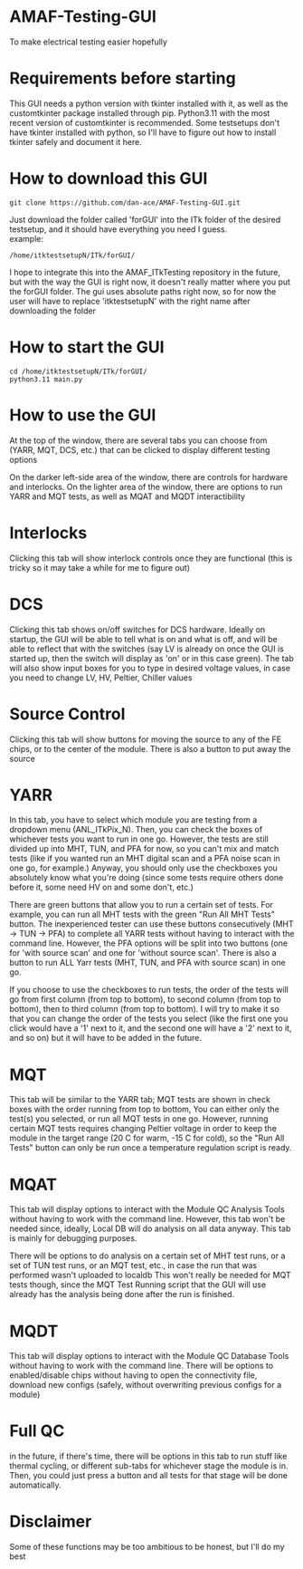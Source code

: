 # AMAF-Testing-GUI

To make electrical testing easier hopefully

# Requirements before starting

This GUI needs a python version with tkinter installed with it, as well as the customtkinter
package installed through pip. Python3.11 with the most recent version of customtkinter is 
recommended. Some testsetups don't have tkinter installed with python, so I'll have to 
figure out how to install tkinter safely and document it here.

# How to download this GUI
```
git clone https://github.com/dan-ace/AMAF-Testing-GUI.git
```

Just download the folder called 'forGUI' into the ITk folder of the desired testsetup,
and it should have everything you need I guess.                                        
example:
```
/home/itktestsetupN/ITk/forGUI/
```
I hope to integrate this into the AMAF_ITkTesting repository in the future, but with
the way the GUI is right now, it doesn't really matter where you put the forGUI folder.
The gui uses absolute paths right now, so for now the user will have to replace 
'itktestsetupN' with the right name after downloading the folder

# How to start the GUI
```
cd /home/itktestsetupN/ITk/forGUI/             
python3.11 main.py 
```
# How to use the GUI

At the top of the window, there are several tabs you can choose from (YARR, MQT, DCS, etc.) 
that can be clicked to display different testing options

On the darker left-side area of the window, there are controls for hardware and interlocks. 
On the lighter area of the window, there are options to run YARR and MQT tests, as well as MQAT and
MQDT interactibility

# Interlocks

Clicking this tab will show interlock controls once they are functional (this is tricky so it may take
a while for me to figure out)

# DCS

Clicking this tab shows on/off switches for DCS hardware. Ideally on startup, the GUI will be able to 
tell what is on and what is off, and will be able to reflect that with the switches (say LV is already on once
the GUI is started up, then the switch will display as 'on' or in this case green). The tab will also show 
input boxes for you to type in desired voltage values, in case you need to change LV, HV, Peltier, Chiller values

# Source Control

Clicking this tab will show buttons for moving the source to any of the FE chips, or to the center of the module. 
There is also a button to put away the source

# YARR

In this tab, you have to select which module you are testing from a dropdown menu (ANL_ITkPix_N).
Then, you can check the boxes of whichever tests you want to run in one go. However, the tests are 
still divided up into MHT, TUN, and PFA for now, so you can't mix and match tests (like if you wanted 
run an MHT digital scan and a PFA noise scan in one go, for example.) Anyway, you should only use the checkboxes
you absolutely know what you're doing (since some tests require others done before it, some need HV on and some
don't, etc.)

There are green buttons that allow you to run a certain set of tests. For example, you can run all MHT tests with
the green "Run All MHT Tests" button. The inexperienced tester can use these buttons consecutively (MHT -> TUN -> PFA)
to complete all YARR tests without having to interact with the command line. However, the PFA options will be split into
two buttons (one for 'with source scan' and one for 'without source scan'. There is also a button to run ALL Yarr tests
(MHT, TUN, and PFA with source scan) in one go. 

If you choose to use the checkboxes to run tests, the order of the tests will go from first column (from top to bottom),
to second column (from top to bottom), then to third column (from top to bottom). I will try to make it so that you
can change the order of the tests you select (like the first one you click would have a '1' next to it, and the second
one will have a '2' next to it, and so on) but it will have to be added in the future.

# MQT

This tab will be similar to the YARR tab; MQT tests are shown in check boxes with the order running from top to bottom,
You can either only the test(s) you selected, or run all MQT tests in one go. However, running certain MQT tests requires 
changing Peltier voltage in order to keep the module in the target range (20 C for warm, -15 C for cold), so the "Run All 
Tests" button can only be run once a temperature regulation script is ready.

# MQAT

This tab will display options to interact with the Module QC Analysis Tools without having to work with the command line.
However, this tab won't be needed since, ideally, Local DB will do analysis on all data anyway. This tab is mainly for debugging 
purposes.

There will be options to do analysis on a certain set of MHT test runs, or a set of TUN test runs, or an MQT test, etc., in case 
the run that was performed wasn't uploaded to localdb
This won't really be needed for MQT tests though, since the MQT Test Running script that the GUI will use already has the
analysis being done after the run is finished.

# MQDT

This tab will display options to interact with the Module QC Database Tools without having to work with the command line.
There will be options to enabled/disable chips without having to open the connectivity file, download new configs (safely,
without overwriting previous configs for a module)

# Full QC

in the future, if there's time, there will be options in this tab to run stuff like thermal cycling, or different
sub-tabs for whichever stage the module is in. Then, you could just press a button and all tests for that stage will be done
automatically. 

# Disclaimer
Some of these functions may be too ambitious to be honest, but I'll do my best


